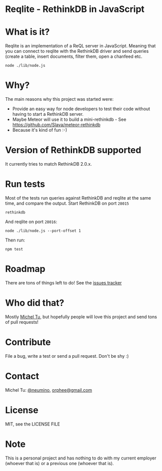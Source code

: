 Reqlite - RethinkDB in JavaScript
=====

# What is it?

Reqlite is an implementation of a ReQL server in JavaScript. Meaning that
you can connect to reqlite with the RethinkDB driver and send queries (create
a table, insert documents, filter them, open a chanfeed etc.

```
node ./lib/node.js
```


# Why?

The main reasons why this project was started were:

- Provide an easy way for node developers to test their code without having
to start a RethinkDB server.
- Maybe Meteor will use it to build a mini-rethinkdb - See https://github.com/Slava/meteor-rethinkdb
- Because it's kind of fun :-)


# Version of RethinkDB supported

It currently tries to match RethinkDB 2.0.x.


# Run tests

Most of the tests run queries against RethinkDB and reqlite at the same time, and compare the output.
Start RethinkDB on port `28015`
```
rethinkdb
```

And reqlite on port `28016`:
```
node ./lib/node.js --port-offset 1
```

Then run:
```
npm test
```

# Roadmap

There are tons of things left to do!
See the [issues tracker](https://github.com/neumino/reqlite/issues)


# Who did that?

Mostly [Michel Tu](https://github.com/neumino), but hopefully people will love this project and send tons
of pull requests!


# Contribute

File a bug, write a test or send a pull request. Don't be shy :)


# Contact

Michel Tu: [@neumino](https://twitter.com/neumino), [orphee@gmail.com](orphee@gmail.com)


# License

MIT, see the LICENSE FILE


# Note

This is a personal project and has nothing to do with my current employer (whoever that is) or
a previous one (whoever that is).
